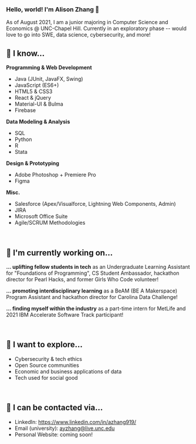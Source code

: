 ### Hello, world! I'm Alison Zhang 👋

As of August 2021, I am a junior majoring in Computer Science and Economics @ UNC-Chapel Hill. Currently in an exploratory phase -- would love to go into SWE, data science, cybersecurity, and more!

## 🌺 I know...

**Programming & Web Development**
* Java (JUnit, JavaFX, Swing)
* JavaScript (ES6+)
* HTML5 & CSS3
* React & jQuery
* Material-UI & Bulma
* Firebase

**Data Modeling & Analysis**
* SQL
* Python
* R
* Stata

**Design & Prototyping**
* Adobe Photoshop + Premiere Pro
* Figma

**Misc.**
* Salesforce (Apex/Visualforce, Lightning Web Components, Admin)
* JIRA
* Microsoft Office Suite
* Agile/SCRUM Methodologies

<br/>

## 🌻 I'm currently working on...

**... uplifting fellow students in tech**
as an Undergraduate Learning Assistant for "Foundations of Programming", CS Student Ambassador, hackathon director for Pearl Hacks, and former Girls Who Code volunteer!

**... promoting interdisciplinary learning**
as a BeAM (BE A Makerspace) Program Assistant and hackathon director for Carolina Data Challenge!

**... finding myself within the industry**
as a part-time intern for MetLife and 2021 IBM Accelerate Software Track participant!

<br/>

## 🌱 I want to explore...

* Cybersecurity & tech ethics
* Open Source communities
* Economic and business applications of data
* Tech used for social good

<br/>

## 🌼 I can be contacted via...

* LinkedIn: https://www.linkedin.com/in/azhang919/
* Email (university): ayzhang@live.unc.edu
* Personal Website: coming soon!

<!--
**azhang919/azhang919** is a ✨ _special_ ✨ repository because its `README.md` (this file) appears on your GitHub profile.

Here are some ideas to get you started:

- 🔭 I’m currently working on ...
- 🌱 I’m currently learning ...
- 👯 I’m looking to collaborate on ...
- 🤔 I’m looking for help with ...
- 💬 Ask me about ...
- 📫 How to reach me: ...
- 😄 Pronouns: ...
- ⚡ Fun fact: ...
-->

